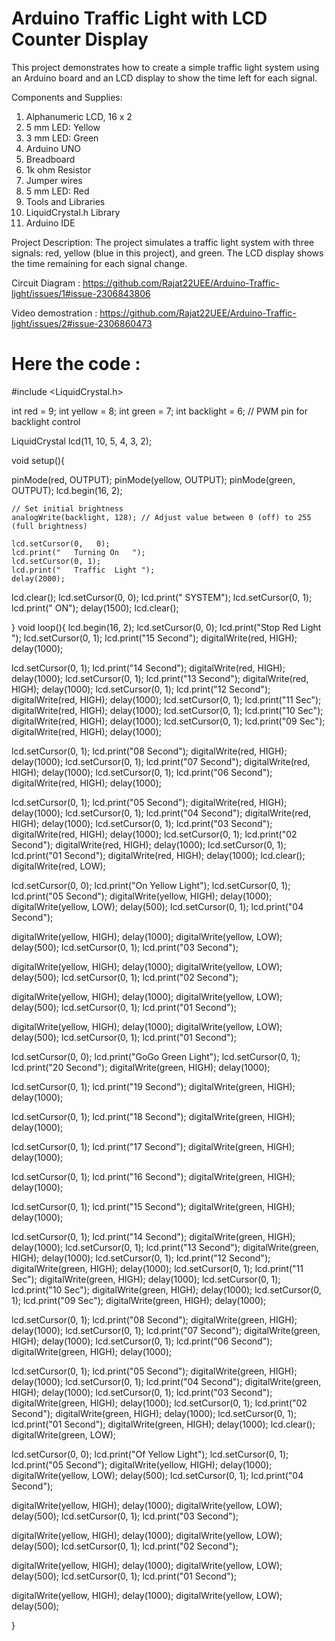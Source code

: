 # Arduino Traffic Light with LCD Counter Display
This project demonstrates how to create a simple traffic light system using an Arduino board and an LCD display to show the time left for each signal.

Components and Supplies: 
1. Alphanumeric LCD, 16 x 2
2. 5 mm LED: Yellow
3. 3 mm LED: Green
4. Arduino UNO
5. Breadboard
6. 1k ohm Resistor
7. Jumper wires
8. 5 mm LED: Red
9. Tools and Libraries
10. LiquidCrystal.h Library
11. Arduino IDE
    
Project Description:
The project simulates a traffic light system with three signals: red, yellow (blue in this project), and green. The LCD display shows the time remaining for each signal change.


Circuit Diagram : 
https://github.com/Rajat22UEE/Arduino-Traffic-light/issues/1#issue-2306843806

Video demostration : 
https://github.com/Rajat22UEE/Arduino-Traffic-light/issues/2#issue-2306860473

# Here the code :

#include <LiquidCrystal.h>

int red = 9;
int yellow = 8;
int green   = 7;
int backlight = 6; // PWM pin for backlight control

LiquidCrystal lcd(11, 10, 5, 4, 3, 2); 

void setup(){
  
  pinMode(red, OUTPUT);
  pinMode(yellow,   OUTPUT);
  pinMode(green, OUTPUT);
    lcd.begin(16, 2);

    // Set initial brightness
    analogWrite(backlight, 128); // Adjust value between 0 (off) to 255 (full brightness)

    lcd.setCursor(0,   0);
    lcd.print("   Turning On   ");
    lcd.setCursor(0, 1);
    lcd.print("   Traffic  Light ");
    delay(2000);
  lcd.clear();
lcd.setCursor(0, 0);
     lcd.print("     SYSTEM");
    lcd.setCursor(0, 1);
    lcd.print("        ON");
    delay(1500);
  lcd.clear();

    
}
void loop(){
   lcd.begin(16, 2);
  lcd.setCursor(0, 0);
    lcd.print("Stop Red Light ");
     lcd.setCursor(0, 1);
    lcd.print("15 Second");
  digitalWrite(red,   HIGH);
    delay(1000);
 
lcd.setCursor(0, 1);
    lcd.print("14 Second");
   digitalWrite(red, HIGH);
    delay(1000); 
  lcd.setCursor(0, 1);
    lcd.print("13   Second");
  digitalWrite(red, HIGH);
    delay(1000);
lcd.setCursor(0,   1);
    lcd.print("12 Second");
  digitalWrite(red, HIGH);
    delay(1000);
     lcd.setCursor(0, 1);
    lcd.print("11 Sec");
  digitalWrite(red, HIGH);
     delay(1000);
     lcd.setCursor(0, 1);
    lcd.print("10 Sec");
   digitalWrite(red, HIGH);
    delay(1000);
     lcd.setCursor(0, 1);
     lcd.print("09 Sec");
  digitalWrite(red, HIGH);
    delay(1000);
     

lcd.setCursor(0, 1);
    lcd.print("08 Second");
  digitalWrite(red,   HIGH);
    delay(1000);
lcd.setCursor(0, 1);
    lcd.print("07 Second");
   digitalWrite(red, HIGH);
    delay(1000);
lcd.setCursor(0, 1);
    lcd.print("06   Second");
  digitalWrite(red, HIGH);
    delay(1000);

lcd.setCursor(0,   1);
    lcd.print("05 Second");
  digitalWrite(red, HIGH);
    delay(1000);
lcd.setCursor(0,   1);
    lcd.print("04 Second");
  digitalWrite(red, HIGH);
    delay(1000);
lcd.setCursor(0,   1);
    lcd.print("03 Second");
  digitalWrite(red, HIGH);
    delay(1000);
     lcd.setCursor(0, 1);
    lcd.print("02 Second");
  digitalWrite(red,   HIGH);
    delay(1000);
lcd.setCursor(0, 1);
    lcd.print("01 Second");
   digitalWrite(red, HIGH);
    delay(1000);
lcd.clear();
digitalWrite(red,   LOW);




lcd.setCursor(0, 0);
lcd.print("On Yellow Light");
     lcd.setCursor(0, 1);
    lcd.print("05 Second");
  digitalWrite(yellow,   HIGH);
delay(1000);
  digitalWrite(yellow, LOW);
delay(500);
lcd.setCursor(0,   1);
    lcd.print("04 Second");
  
  digitalWrite(yellow, HIGH);
delay(1000);
   digitalWrite(yellow, LOW);
delay(500);
lcd.setCursor(0, 1);
    lcd.print("03   Second");
  
  digitalWrite(yellow, HIGH);
delay(1000);
  digitalWrite(yellow,   LOW);
delay(500);
  lcd.setCursor(0, 1);
    lcd.print("02 Second");
   
  digitalWrite(yellow, HIGH);
delay(1000);
  digitalWrite(yellow, LOW);
delay(500);
   lcd.setCursor(0, 1);
    lcd.print("01 Second");
  
  digitalWrite(yellow,   HIGH);
delay(1000);
  digitalWrite(yellow, LOW);
delay(500);
  lcd.setCursor(0,   1);
    lcd.print("01 Second");
  
lcd.setCursor(0, 0);
    lcd.print("GoGo   Green Light");
lcd.setCursor(0, 1);
    lcd.print("20 Second");
  digitalWrite(green,   HIGH);
    delay(1000);

lcd.setCursor(0, 1);
    lcd.print("19 Second");
   digitalWrite(green, HIGH);
    delay(1000);

lcd.setCursor(0, 1);
     lcd.print("18 Second");
  digitalWrite(green, HIGH);
    delay(1000);

lcd.setCursor(0,   1);
    lcd.print("17 Second");
  digitalWrite(green, HIGH);
    delay(1000);

lcd.setCursor(0,   1);
    lcd.print("16 Second");
  digitalWrite(green, HIGH);
    delay(1000);
   
   lcd.setCursor(0, 1);
    lcd.print("15 Second");
  digitalWrite(green,   HIGH);
    delay(1000);
 
lcd.setCursor(0, 1);
    lcd.print("14 Second");
   digitalWrite(green, HIGH);
    delay(1000); 
  lcd.setCursor(0, 1);
     lcd.print("13 Second");
  digitalWrite(green, HIGH);
    delay(1000);
lcd.setCursor(0,   1);
    lcd.print("12 Second");
  digitalWrite(green, HIGH);
    delay(1000);
     lcd.setCursor(0, 1);
    lcd.print("11 Sec");
  digitalWrite(green,   HIGH);
    delay(1000);
     lcd.setCursor(0, 1);
    lcd.print("10 Sec");
   digitalWrite(green, HIGH);
    delay(1000);
     lcd.setCursor(0, 1);
     lcd.print("09 Sec");
  digitalWrite(green, HIGH);
    delay(1000);
     

lcd.setCursor(0, 1);
    lcd.print("08 Second");
  digitalWrite(green,   HIGH);
    delay(1000);
lcd.setCursor(0, 1);
    lcd.print("07 Second");
   digitalWrite(green, HIGH);
    delay(1000);
lcd.setCursor(0, 1);
    lcd.print("06   Second");
  digitalWrite(green, HIGH);
    delay(1000);

lcd.setCursor(0,   1);
    lcd.print("05 Second");
  digitalWrite(green, HIGH);
    delay(1000);
lcd.setCursor(0,   1);
    lcd.print("04 Second");
  digitalWrite(green, HIGH);
    delay(1000);
lcd.setCursor(0,   1);
    lcd.print("03 Second");
  digitalWrite(green, HIGH);
    delay(1000);
     lcd.setCursor(0, 1);
    lcd.print("02 Second");
  digitalWrite(green,   HIGH);
    delay(1000);
lcd.setCursor(0, 1);
    lcd.print("01 Second");
   digitalWrite(green, HIGH);
    delay(1000);
lcd.clear();
digitalWrite(green,   LOW);


  lcd.setCursor(0, 0);
lcd.print("Of Yellow Light");
    lcd.setCursor(0,   1);
    lcd.print("05 Second");
  digitalWrite(yellow, HIGH);
delay(1000);
   digitalWrite(yellow, LOW);
delay(500);
lcd.setCursor(0, 1);
    lcd.print("04   Second");
  
  digitalWrite(yellow, HIGH);
delay(1000);
  digitalWrite(yellow,   LOW);
delay(500);
lcd.setCursor(0, 1);
    lcd.print("03 Second");
   
  digitalWrite(yellow, HIGH);
delay(1000);
  digitalWrite(yellow, LOW);
delay(500);
   lcd.setCursor(0, 1);
    lcd.print("02 Second");
  
  digitalWrite(yellow,   HIGH);
delay(1000);
  digitalWrite(yellow, LOW);
delay(500);
  lcd.setCursor(0,   1);
    lcd.print("01 Second");
  
  digitalWrite(yellow, HIGH);
delay(1000);
   digitalWrite(yellow, LOW);
delay(500);
  
}




